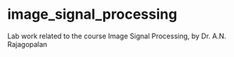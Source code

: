 # image_signal_processing
Lab work related to the course Image Signal Processing, by Dr. A.N. Rajagopalan

